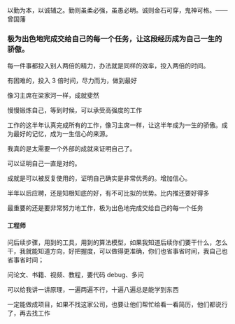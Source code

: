 
以勤为本，以诚辅之。勤则虽柔必强，虽愚必明。诚则金石可穿，鬼神可格。——曾国藩  

### 极为出色地完成交给自己的每一个任务，让这段经历成为自己一生的骄傲。  

每一件事都投入别人两倍的精力，办法就是同样的效率，投入两倍的时间。  

有困难的，投入 3 倍时间，尽力而为，做到最好  

像习主席在梁家河一样，成就斐然  

慢慢锻炼自己，等到时候，可以承受高强度的工作  

工作的这半年认真完成所有的工作，像习主席一样，让这半年成为一生的骄傲。成为最好的记忆，成为一生信心的来源。

我真的是太需要一个外部的成就来证明自己了。  

可以证明自己一直是对的。  

成就是可以被反复使用的，证明自己确实是非常优秀的。增加信心。  




半年以后应聘，还是知根知底的好，有不可比拟的优势。比内推还要好得多  

最重要的还是要非常努力地工作，极为出色地完成交给自己的每一个任务  



#### 工程师

问后续步骤，用到的工具，用到的算法模型，如果我知道后续你们要干什么，怎么干，我就能知道方向，好把握度，可以做得更准确，你们也省事省时间，我自己也省事省时间；  

问论文、书籍、视频、教程，要代码 debug、多问   

可以给我讲一讲原理，一遍两遍不行，十遍八遍总是能学到东西  


一定能做成项目，如果不找这家公司，也要让他们帮忙给看一看简历，他们都说行了，再去找工作  



